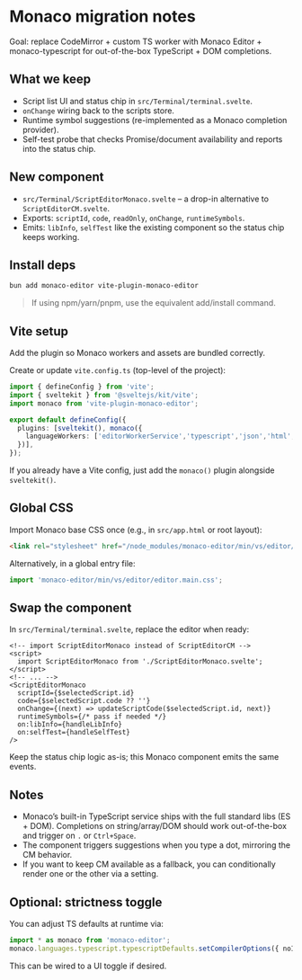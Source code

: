 # Monaco migration notes

Goal: replace CodeMirror + custom TS worker with Monaco Editor + monaco-typescript for out-of-the-box TypeScript + DOM completions.

## What we keep
- Script list UI and status chip in `src/Terminal/terminal.svelte`.
- `onChange` wiring back to the scripts store.
- Runtime symbol suggestions (re-implemented as a Monaco completion provider).
- Self-test probe that checks Promise/document availability and reports into the status chip.

## New component
- `src/Terminal/ScriptEditorMonaco.svelte` – a drop-in alternative to `ScriptEditorCM.svelte`.
- Exports: `scriptId`, `code`, `readOnly`, `onChange`, `runtimeSymbols`.
- Emits: `libInfo`, `selfTest` like the existing component so the status chip keeps working.

## Install deps

```bash
bun add monaco-editor vite-plugin-monaco-editor
```

> If using npm/yarn/pnpm, use the equivalent add/install command.

## Vite setup
Add the plugin so Monaco workers and assets are bundled correctly.

Create or update `vite.config.ts` (top-level of the project):

```ts
import { defineConfig } from 'vite';
import { sveltekit } from '@sveltejs/kit/vite';
import monaco from 'vite-plugin-monaco-editor';

export default defineConfig({
  plugins: [sveltekit(), monaco({
    languageWorkers: ['editorWorkerService','typescript','json','html','css'],
  })],
});
```

If you already have a Vite config, just add the `monaco()` plugin alongside `sveltekit()`.

## Global CSS
Import Monaco base CSS once (e.g., in `src/app.html` or root layout):

```html
<link rel="stylesheet" href="/node_modules/monaco-editor/min/vs/editor/editor.main.css" />
```

Alternatively, in a global entry file:

```ts
import 'monaco-editor/min/vs/editor/editor.main.css';
```

## Swap the component
In `src/Terminal/terminal.svelte`, replace the editor when ready:

```svelte
<!-- import ScriptEditorMonaco instead of ScriptEditorCM -->
<script>
  import ScriptEditorMonaco from './ScriptEditorMonaco.svelte';
</script>
<!-- ... -->
<ScriptEditorMonaco
  scriptId={$selectedScript.id}
  code={$selectedScript.code ?? ''}
  onChange={(next) => updateScriptCode($selectedScript.id, next)}
  runtimeSymbols={/* pass if needed */}
  on:libInfo={handleLibInfo}
  on:selfTest={handleSelfTest}
/>
```

Keep the status chip logic as-is; this Monaco component emits the same events.

## Notes
- Monaco’s built-in TypeScript service ships with the full standard libs (ES + DOM). Completions on string/array/DOM should work out-of-the-box and trigger on `.` or `Ctrl+Space`.
- The component triggers suggestions when you type a dot, mirroring the CM behavior.
- If you want to keep CM available as a fallback, you can conditionally render one or the other via a setting.

## Optional: strictness toggle
You can adjust TS defaults at runtime via:

```ts
import * as monaco from 'monaco-editor';
monaco.languages.typescript.typescriptDefaults.setCompilerOptions({ noImplicitAny: true });
```

This can be wired to a UI toggle if desired.
